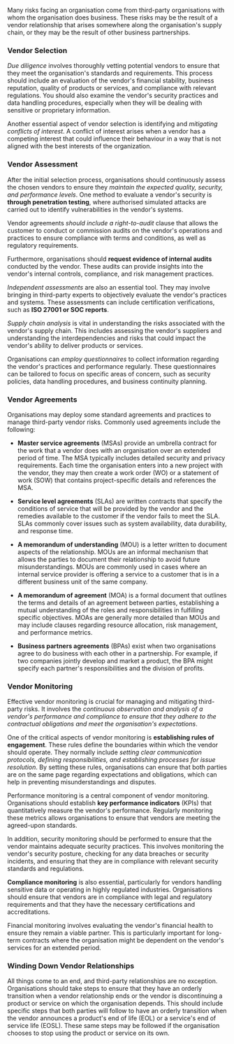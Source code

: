 
Many risks facing an organisation come from third-party organisations with whom the organisation does business. These risks may be the result of a vendor relationship that arises somewhere along the organisation's supply chain, or they may be the result of other business partnerships.

### Vendor Selection

*Due diligence* involves thoroughly vetting potential vendors to ensure that they meet the organisation's standards and requirements. This process should include an evaluation of the vendor's financial stability, business reputation, quality of products or services, and compliance with relevant regulations. You should also examine the vendor's security practices and data handling procedures, especially when they will be dealing with sensitive or proprietary information.

Another essential aspect of vendor selection is identifying and *mitigating conflicts of interest*. A conflict of interest arises when a vendor has a competing interest that could influence their behaviour in a way that is not aligned with the best interests of the organization.  

### Vendor Assessment

After the initial selection process, organisations should continuously assess the chosen vendors to ensure they *maintain the expected quality, security, and performance levels*. One method to evaluate a vendor's security is **through penetration testing**, where authorised simulated attacks are carried out to identify vulnerabilities in the vendor's systems.

Vendor agreements *should include a right-to-audit* clause that allows the customer to conduct or commission audits on the vendor's operations and practices to ensure compliance with terms and conditions, as well as regulatory requirements.

Furthermore, organisations should **request evidence of internal audits** conducted by the vendor. These audits can provide insights into the vendor's internal controls, compliance, and risk management practices.

*Independent assessments* are also an essential tool. They may involve bringing in third-party experts to objectively evaluate the vendor's practices and systems. These assessments can include certification verifications, such as **ISO 27001 or SOC reports**.

*Supply chain analysis* is vital in understanding the risks associated with the vendor's supply chain. This includes assessing the vendor's suppliers and understanding the interdependencies and risks that could impact the vendor's ability to deliver products or services.

Organisations can *employ questionnaires* to collect information regarding the vendor's practices and performance regularly. These questionnaires can be tailored to focus on specific areas of concern, such as security policies, data handling procedures, and business continuity planning.

### Vendor Agreements

Organisations may deploy some standard agreements and practices to manage third-party vendor risks. Commonly used agreements include the following:

- **Master service agreements** (MSAs) provide an umbrella contract for the work that a vendor does with an organisation over an extended period of time. The MSA typically includes detailed security and privacy requirements. Each time the organisation enters into a new project with the vendor, they may then create a work order (WO) or a statement of work (SOW) that contains project-specific details and references the MSA.
  
- **Service level agreements** (SLAs) are written contracts that specify the conditions of service that will be provided by the vendor and the remedies available to the customer if the vendor fails to meet the SLA. SLAs commonly cover issues such as system availability, data durability, and response time.
  
- **A memorandum of understanding** (MOU) is a letter written to document aspects of the relationship. MOUs are an informal mechanism that allows the parties to document their relationship to avoid future misunderstandings. MOUs are commonly used in cases where an internal service provider is offering a service to a customer that is in a different business unit of the same company.
  
- **A memorandum of agreement** (MOA) is a formal document that outlines the terms and details of an agreement between parties, establishing a mutual understanding of the roles and responsibilities in fulfilling specific objectives. MOAs are generally more detailed than MOUs and may include clauses regarding resource allocation, risk management, and performance metrics.
  
- **Business partners agreements** (BPAs) exist when two organisations agree to do business with each other in a partnership. For example, if two companies jointly develop and market a product, the BPA might specify each partner's responsibilities and the division of profits.

### Vendor Monitoring

Effective vendor monitoring is crucial for managing and mitigating third-party risks. It involves the *continuous observation and analysis of a vendor's performance and compliance to ensure that they adhere to the contractual obligations and meet the organisation's expectations*.

One of the critical aspects of vendor monitoring is **establishing rules of engagement**. These rules define the boundaries within which the vendor should operate. They normally include *setting clear communication protocols, defining responsibilities, and establishing processes for issue resolution*. By setting these rules, organisations can ensure that both parties are on the same page regarding expectations and obligations, which can help in preventing misunderstandings and disputes.

Performance monitoring is a central component of vendor monitoring. Organisations should establish **key performance indicators** (KPIs) that quantitatively measure the vendor's performance. Regularly monitoring these metrics allows organisations to ensure that vendors are meeting the agreed-upon standards.

In addition, security monitoring should be performed to ensure that the vendor maintains adequate security practices. This involves monitoring the vendor's security posture, checking for any data breaches or security incidents, and ensuring that they are in compliance with relevant security standards and regulations.

**Compliance monitoring** is also essential, particularly for vendors handling sensitive data or operating in highly regulated industries. Organisations should ensure that vendors are in compliance with legal and regulatory requirements and that they have the necessary certifications and accreditations.

Financial monitoring involves evaluating the vendor's financial health to ensure they remain a viable partner. This is particularly important for long-term contracts where the organisation might be dependent on the vendor's services for an extended period.

### Winding Down Vendor Relationships

All things come to an end, and third-party relationships are no exception. Organisations should take steps to ensure that they have an orderly transition when a vendor relationship ends or the vendor is discontinuing a product or service on which the organisation depends. This should include specific steps that both parties will follow to have an orderly transition when the vendor announces a product's end of life (EOL) or a service's end of service life (EOSL). These same steps may be followed if the organisation chooses to stop using the product or service on its own.